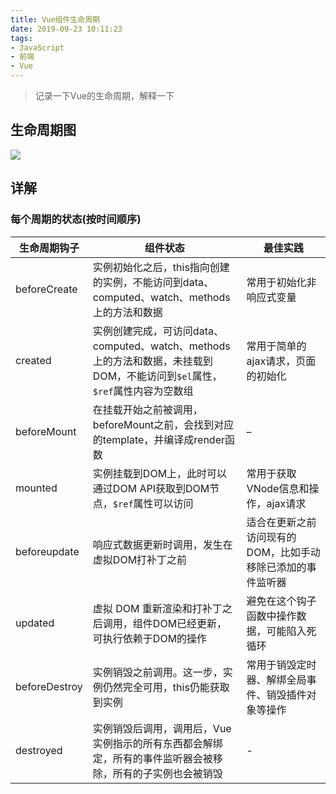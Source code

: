 ```yaml
---
title: Vue组件生命周期
date: 2019-09-23 10:11:23
tags:
- JavaScript
- 前端
- Vue
---
```


> 记录一下Vue的生命周期，解释一下

<!-- more -->

## 生命周期图

![](https://cn.vuejs.org/images/lifecycle.png)

## 详解

### 每个周期的状态(按时间顺序)

| 生命周期钩子  | 组件状态                                                                                                               | 最佳实践                                                    |
| ------------- | ---------------------------------------------------------------------------------------------------------------------- | ----------------------------------------------------------- |
| beforeCreate  | 实例初始化之后，this指向创建的实例，不能访问到data、computed、watch、methods上的方法和数据                             | 常用于初始化非响应式变量                                    |
| created       | 实例创建完成，可访问data、computed、watch、methods上的方法和数据，未挂载到DOM，不能访问到`$el`属性，`$ref`属性内容为空数组 | 常用于简单的ajax请求，页面的初始化                          |
| beforeMount   | 在挂载开始之前被调用，beforeMount之前，会找到对应的template，并编译成render函数                                        | –                                                           |
| mounted       | 实例挂载到DOM上，此时可以通过DOM API获取到DOM节点，`$ref`属性可以访问                                                    | 常用于获取VNode信息和操作，ajax请求                         |
| beforeupdate  | 响应式数据更新时调用，发生在虚拟DOM打补丁之前                                                                          | 适合在更新之前访问现有的DOM，比如手动移除已添加的事件监听器 |
| updated       | 虚拟 DOM 重新渲染和打补丁之后调用，组件DOM已经更新，可执行依赖于DOM的操作                                              | 避免在这个钩子函数中操作数据，可能陷入死循环                |
| beforeDestroy | 实例销毁之前调用。这一步，实例仍然完全可用，this仍能获取到实例                                                         | 常用于销毁定时器、解绑全局事件、销毁插件对象等操作          |
| destroyed     | 实例销毁后调用，调用后，Vue 实例指示的所有东西都会解绑定，所有的事件监听器会被移除，所有的子实例也会被销毁             | -                                                           |


